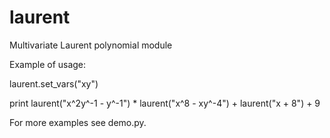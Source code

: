# laurent
Multivariate Laurent polynomial module

Example of usage:

laurent.set_vars("xy")

print laurent("x^2y^-1 - y^-1") * laurent("x^8 - xy^-4") + laurent("x + 8") + 9

For more examples see demo.py.
